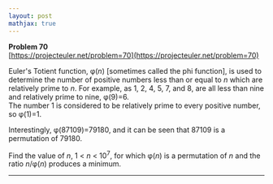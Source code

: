 ```yaml
---
layout: post
mathjax: true
---
```

**Problem 70**  
[https://projecteuler.net/problem=70](https://projecteuler.net/problem=70)

<p>Euler's Totient function, φ(<var>n</var>) [sometimes called the phi function], is used to determine the number of positive numbers less than or equal to <var>n</var> which are relatively prime to <var>n</var>. For example, as 1, 2, 4, 5, 7, and 8, are all less than nine and relatively prime to nine, φ(9)=6.<br />The number 1 is considered to be relatively prime to every positive number, so φ(1)=1. </p>
<p>Interestingly, φ(87109)=79180, and it can be seen that 87109 is a permutation of 79180.</p>
<p>Find the value of <var>n</var>, 1 &lt; <var>n</var> &lt; 10<sup>7</sup>, for which φ(<var>n</var>) is a permutation of <var>n</var> and the ratio <var>n</var>/φ(<var>n</var>) produces a minimum.</p>

---
